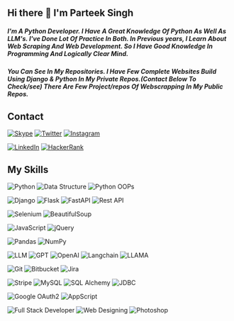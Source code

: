 ## Hi there 👋  I'm Parteek Singh
##### I'm A Python Developer. I Have A Great Knowledge Of Python As Well As LLM's. I've Done Lot Of Practice In Both. In Previous years, I Learn About Web Scraping And Web Development. So I Have Good Knowledge In Programming And Logically Clear Mind.
##### You Can See In My Repositories. I Have Few Complete Websites Build Using Django & Python In My Private Repos.(Contact Below To Check/see) There Are Few Project/repos Of Webscrapping In My Public Repos.


## Contact

[![Skype](https://img.shields.io/badge/Skype--informational?style=flat-square&logo=skype&logoColor=white)](https://join.skype.com/invite/vGFcTrbDzhWE)
[![Twitter](https://img.shields.io/badge/Twitter--informational?style=flat-square&logo=twitter&logoColor=white)](https://twitter.com/ParteekKamboj0?t=RGD47gi16TbKjqZztlaGww&s=09)
[![Instagram](https://img.shields.io/badge/Instagram--informational?style=flat-square&logo=instagram&logoColor=white)](https://www.instagram.com/parteekkamboj_9/)


[![LinkedIn](https://img.shields.io/badge/LinkedIn--informational?style=flat-square&logo=linkedin&logoColor=white)](https://www.linkedin.com/in/parteekkamboj9/)
[![HackerRank](https://img.shields.io/badge/HackerRank--informational?style=flat-square&logo=hackerrank&logoColor=white)](https://www.hackerrank.com/parteekkamboj9/)


## My Skills


![Python](https://img.shields.io/badge/-Python-black?style=flat-square&logo=Python&logoColor=white)
![Data Structure](https://img.shields.io/badge/-Data%20Structure-black?style=flat-square)
![Python OOPs](https://img.shields.io/badge/-Python%20OOPs-black?style=flat-square)

![Django](https://img.shields.io/badge/-Django-black?style=flat-square&logo=django&logoColor=white)
![Flask](https://img.shields.io/badge/-Flask-black?style=flat-square&logo=flask&logoColor=white)
![FastAPI](https://img.shields.io/badge/-FastAPI-black?style=flat-square)
![Rest API](https://img.shields.io/badge/-Rest%20API-black?style=flat-square)

![Selenium](https://img.shields.io/badge/-Selenium-black?style=flat-square&logo=selenium&logoColor=white)
![BeautifulSoup](https://img.shields.io/badge/-BeautifulSoup-black?style=flat-square&logo=html5&logoColor=white)

![JavaScript](https://img.shields.io/badge/-JavaScript-black?style=flat-square&logo=javascript&logoColor=white)
![jQuery](https://img.shields.io/badge/-jQuery-black?style=flat-square&logo=jquery&logoColor=white)

![Pandas](https://img.shields.io/badge/-Pandas-black?style=flat-square&logo=pandas&logoColor=white)
![NumPy](https://img.shields.io/badge/-NumPy-black?style=flat-square&logo=numpy&logoColor=white)

![LLM](https://img.shields.io/badge/-LLM-black?style=flat-square)
![GPT](https://img.shields.io/badge/-GPT-black?style=flat-square)
![OpenAI](https://img.shields.io/badge/-OpenAI-black?style=flat-square)
![Langchain](https://img.shields.io/badge/-Langchain-black?style=flat-square)
![LLAMA](https://img.shields.io/badge/-LLAMA-black?style=flat-square)

![Git](https://img.shields.io/badge/-Git-black?style=flat-square&logo=git&logoColor=white)
![Bitbucket](https://img.shields.io/badge/-Bitbucket-black?style=flat-square&logo=bitbucket&logoColor=white)
![Jira](https://img.shields.io/badge/-Jira-black?style=flat-square&logo=jira&logoColor=white)

![Stripe](https://img.shields.io/badge/-Stripe-black?style=flat-square&logo=stripe&logoColor=white)
![MySQL](https://img.shields.io/badge/-MySQL-black?style=flat-square&logo=mysql&logoColor=white)
![SQL Alchemy](https://img.shields.io/badge/-SQL%20Alchemy-black?style=flat-square)
![JDBC](https://img.shields.io/badge/-JDBC-black?style=flat-square)

![Google OAuth2](https://img.shields.io/badge/-Google%20OAuth2-black?style=flat-square&logo=google&logoColor=white)
![AppScript](https://img.shields.io/badge/-AppScript-black?style=flat-square&logo=google&logoColor=white)

![Full Stack Developer](https://img.shields.io/badge/-Full%20Stack%20Developer-black?style=flat-square&logo=Circle&logoColor=white)
![Web Designing](https://img.shields.io/badge/-Web%20Designing-black?style=flat-square&logo=css3&logoColor=white)
![Photoshop](https://img.shields.io/badge/-Photoshop-black?style=flat-square&logo=adobephotoshop&logoColor=white)


<!--
### My GitHub's activity

![Github Stats](https://github-readme-stats.vercel.app/api?username=David-Carrasco&count_private=true&show_icons=true&include_all_commits=true)
![Top Langs](https://github-readme-stats.vercel.app/api/top-langs/?username=David-Carrasco&hide=TeX&layout=compact)

**parteekkamboj9/parteekkamboj9** is a ✨ _special_ ✨ repository because its `README.md` (this file) appears on your GitHub profile.

Here are some ideas to get you started:

- 🔭 I’m currently working on ...
- 🌱 I’m currently learning ...
- 👯 I’m looking to collaborate on ...
- 🤔 I’m looking for help with ...
- 💬 Ask me about ...
- 📫 How to reach me: ...
- 😄 Pronouns: ...
- ⚡ Fun fact: ...
-->
